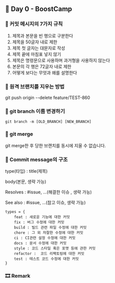 ## 📕 Day 0 - BoostCamp

### 📘 커밋 메시지의 7가지 규칙

1. 제목과 본문을 빈 행으로 구분한다
2. 제목을 50글자 내로 제한
3. 제목 첫 글자는 대문자로 작성
4. 제목 끝에 마침표 넣지 않기
5. 제목은 명령문으로 사용하며 과거형을 사용하지 않는다
6. 본문의 각 행은 72글자 내로 제한
7. 어떻게 보다는 무엇과 왜를 설명한다

### 📘 원격 브랜치를 지우는 방법 

git push origin --delete feature/TEST-860

### 📘 git branch 이름 변경하기

`git branch -m [OLD_BRANCH] [NEW_BRANCH]`

### 📘 git merge

git merge한 후 당한 브랜치를 동시에 지울 수 없습니다.

### 📘 Commit message의 구조

type(타입) : title(제목)

body(본문, 생략 가능)

Resolves : #issue, ...(해결한 이슈 , 생략 가능)

See also : #issue, ...(참고 이슈, 생략 가능)

```
types = {
    feat : 새로운 기능에 대한 커밋
    fix : 버그 수정에 대한 커밋
    build : 빌드 관련 파일 수정에 대한 커밋
    chore : 그 외 자잘한 수정에 대한 커밋
    ci : CI관련 설정 수정에 대한 커밋
    docs : 문서 수정에 대한 커밋
    style : 코드 스타일 혹은 포맷 등에 관한 커밋
    refactor :  코드 리팩토링에 대한 커밋
    test : 테스트 코드 수정에 대한 커밋
}
```

### 🎞 Remark
